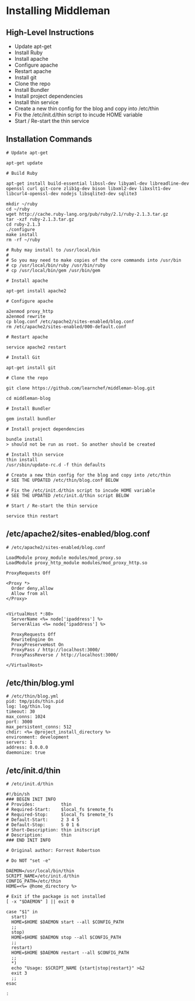 # Installing Middleman

## High-Level Instructions

* Update apt-get
* Install Ruby
* Install apache
* Configure apache
* Restart apache
* Install git
* Clone the repo
* Install Bundler
* Install project dependencies
* Install thin service
* Create a new thin config for the blog and copy into /etc/thin
* Fix the /etc/init.d/thin script to incude HOME variable
* Start / Re-start the thin service


## Installation Commands

```
# Update apt-get

apt-get update

# Build Ruby

apt-get install build-essential libssl-dev libyaml-dev libreadline-dev openssl curl git-core zlib1g-dev bison libxml2-dev libxslt1-dev libcurl4-openssl-dev nodejs libsqlite3-dev sqlite3

mkdir ~/ruby
cd ~/ruby
wget http://cache.ruby-lang.org/pub/ruby/2.1/ruby-2.1.3.tar.gz
tar -xzf ruby-2.1.3.tar.gz
cd ruby-2.1.3
./configure
make install
rm -rf ~/ruby

# Ruby may install to /usr/local/bin
#
# So you may need to make copies of the core commands into /usr/bin
# cp /usr/local/bin/ruby /usr/bin/ruby
# cp /usr/local/bin/gem /usr/bin/gem

# Install apache

apt-get install apache2

# Configure apache

a2enmod proxy_http
a2enmod rewrite
cp blog.conf /etc/apache2/sites-enabled/blog.conf
rm /etc/apache2/sites-enabled/000-default.conf

# Restart apache

service apache2 restart

# Install Git

apt-get install git

# Clone the repo

git clone https://github.com/learnchef/middleman-blog.git

cd middleman-blog

# Install Bundler

gem install bundler

# Install project dependencies

bundle install
> should not be run as root. So another should be created

# Install thin service
thin install
/usr/sbin/update-rc.d -f thin defaults

# Create a new thin config for the blog and copy into /etc/thin
# SEE THE UPDATED /etc/thin/blog.conf BELOW

# Fix the /etc/init.d/thin script to incude HOME variable
# SEE THE UPDATED /etc/init.d/thin script BELOW

# Start / Re-start the thin service

service thin restart

```


## /etc/apache2/sites-enabled/blog.conf

```
# /etc/apache2/sites-enabled/blog.conf

LoadModule proxy_module modules/mod_proxy.so
LoadModule proxy_http_module modules/mod_proxy_http.so

ProxyRequests Off

<Proxy *>
  Order deny,allow
  Allow from all
</Proxy>


<VirtualHost *:80>
  ServerName <%= node['ipaddress'] %>
  ServerAlias <%= node['ipaddress'] %>

  ProxyRequests Off
  RewriteEngine On
  ProxyPreserveHost On
  ProxyPass / http://localhost:3000/
  ProxyPassReverse / http://localhost:3000/

</VirtualHost>
```

## /etc/thin/blog.yml

```
# /etc/thin/blog.yml
pid: tmp/pids/thin.pid
log: log/thin.log
timeout: 30
max_conns: 1024
port: 3000
max_persistent_conns: 512
chdir: <%= @project_install_directory %>
environment: development
servers: 1
address: 0.0.0.0
daemonize: true
```

## /etc/init.d/thin

```
# /etc/init.d/thin

#!/bin/sh
### BEGIN INIT INFO
# Provides:          thin
# Required-Start:    $local_fs $remote_fs
# Required-Stop:     $local_fs $remote_fs
# Default-Start:     2 3 4 5
# Default-Stop:      S 0 1 6
# Short-Description: thin initscript
# Description:       thin
### END INIT INFO

# Original author: Forrest Robertson

# Do NOT "set -e"

DAEMON=/usr/local/bin/thin
SCRIPT_NAME=/etc/init.d/thin
CONFIG_PATH=/etc/thin
HOME=<%= @home_directory %>

# Exit if the package is not installed
[ -x "$DAEMON" ] || exit 0

case "$1" in
  start)
  HOME=$HOME $DAEMON start --all $CONFIG_PATH
  ;;
  stop)
  HOME=$HOME $DAEMON stop --all $CONFIG_PATH
  ;;
  restart)
  HOME=$HOME $DAEMON restart --all $CONFIG_PATH
  ;;
  *)
  echo "Usage: $SCRIPT_NAME {start|stop|restart}" >&2
  exit 3
  ;;
esac

:
```